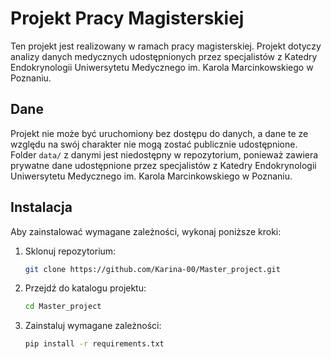 # Projekt Pracy Magisterskiej

Ten projekt jest realizowany w ramach pracy magisterskiej. Projekt dotyczy analizy danych medycznych udostępnionych przez specjalistów z Katedry Endokrynologii Uniwersytetu Medycznego im. Karola Marcinkowskiego w Poznaniu.

## Dane

Projekt nie może być uruchomiony bez dostępu do danych, a dane te ze względu na swój charakter nie mogą zostać publicznie udostępnione. Folder `data/` z danymi jest niedostępny w repozytorium, ponieważ zawiera prywatne dane udostępnione przez specjalistów z Katedry Endokrynologii Uniwersytetu Medycznego im. Karola Marcinkowskiego w Poznaniu.

## Instalacja

Aby zainstalować wymagane zależności, wykonaj poniższe kroki:

1. Sklonuj repozytorium:
    ```bash
    git clone https://github.com/Karina-00/Master_project.git
    ```

2. Przejdź do katalogu projektu:
    ```bash
    cd Master_project
    ```

3. Zainstaluj wymagane zależności:
    ```bash
    pip install -r requirements.txt
    ```


